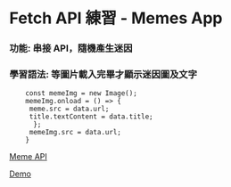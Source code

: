 # Fetch API 練習 - Memes App

### 功能: 串接 API，隨機產生迷因

### 學習語法: 等圖片載入完畢才顯示迷因圖及文字

```
    const memeImg = new Image();
    memeImg.onload = () => {
     meme.src = data.url;
     title.textContent = data.title;
      };
     memeImg.src = data.url;
    }
```

[Meme API](https://github.com/D3vd/Meme_Api)

[Demo](https://get-some-memessss.surge.sh/)
